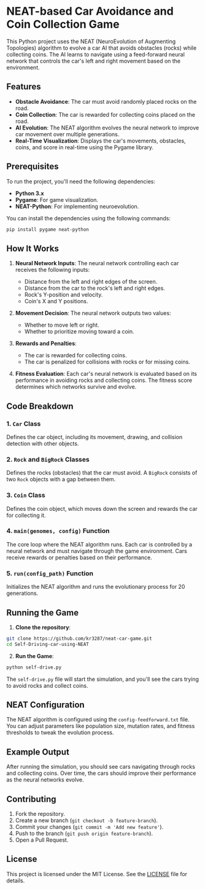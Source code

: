# NEAT-based Car Avoidance and Coin Collection Game

This Python project uses the NEAT (NeuroEvolution of Augmenting Topologies) algorithm to evolve a car AI that avoids obstacles (rocks) while collecting coins. The AI learns to navigate using a feed-forward neural network that controls the car's left and right movement based on the environment.

## Features
- **Obstacle Avoidance**: The car must avoid randomly placed rocks on the road.
- **Coin Collection**: The car is rewarded for collecting coins placed on the road.
- **AI Evolution**: The NEAT algorithm evolves the neural network to improve car movement over multiple generations.
- **Real-Time Visualization**: Displays the car's movements, obstacles, coins, and score in real-time using the Pygame library.

## Prerequisites

To run the project, you'll need the following dependencies:

- **Python 3.x**
- **Pygame**: For game visualization.
- **NEAT-Python**: For implementing neuroevolution.

You can install the dependencies using the following commands:

```bash
pip install pygame neat-python
```

## How It Works

1. **Neural Network Inputs**: The neural network controlling each car receives the following inputs:
    - Distance from the left and right edges of the screen.
    - Distance from the car to the rock's left and right edges.
    - Rock's Y-position and velocity.
    - Coin's X and Y positions.

2. **Movement Decision**: The neural network outputs two values:
    - Whether to move left or right.
    - Whether to prioritize moving toward a coin.

3. **Rewards and Penalties**:
    - The car is rewarded for collecting coins.
    - The car is penalized for collisions with rocks or for missing coins.

4. **Fitness Evaluation**: Each car's neural network is evaluated based on its performance in avoiding rocks and collecting coins. The fitness score determines which networks survive and evolve.

## Code Breakdown

### 1. `Car` Class
Defines the car object, including its movement, drawing, and collision detection with other objects.

### 2. `Rock` and `BigRock` Classes
Defines the rocks (obstacles) that the car must avoid. A `BigRock` consists of two `Rock` objects with a gap between them.

### 3. `Coin` Class
Defines the coin object, which moves down the screen and rewards the car for collecting it.

### 4. `main(genomes, config)` Function
The core loop where the NEAT algorithm runs. Each car is controlled by a neural network and must navigate through the game environment. Cars receive rewards or penalties based on their performance.

### 5. `run(config_path)` Function
Initializes the NEAT algorithm and runs the evolutionary process for 20 generations.

## Running the Game

1. **Clone the repository**:

```bash
git clone https://github.com/kr3287/neat-car-game.git
cd Self-Driving-car-using-NEAT
```

2. **Run the Game**:

```bash
python self-drive.py
```

The `self-drive.py` file will start the simulation, and you'll see the cars trying to avoid rocks and collect coins.

## NEAT Configuration

The NEAT algorithm is configured using the `config-feedforward.txt` file. You can adjust parameters like population size, mutation rates, and fitness thresholds to tweak the evolution process.

## Example Output

After running the simulation, you should see cars navigating through rocks and collecting coins. Over time, the cars should improve their performance as the neural networks evolve.

## Contributing

1. Fork the repository.
2. Create a new branch (`git checkout -b feature-branch`).
3. Commit your changes (`git commit -m 'Add new feature'`).
4. Push to the branch (`git push origin feature-branch`).
5. Open a Pull Request.

## License

This project is licensed under the MIT License. See the [LICENSE](./LICENSE) file for details.
